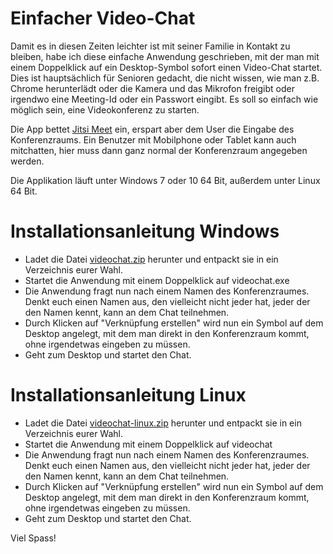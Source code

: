 # Einfacher Video-Chat

Damit es in diesen Zeiten leichter ist mit seiner Familie in Kontakt zu bleiben, habe ich diese einfache Anwendung geschrieben, mit der man mit einem Doppelklick auf ein Desktop-Symbol sofort einen Video-Chat startet. Dies ist hauptsächlich für Senioren gedacht, die nicht wissen, wie man z.B. Chrome herunterlädt oder die Kamera und das Mikrofon freigibt oder irgendwo eine Meeting-Id oder ein Passwort eingibt. Es soll so einfach wie möglich sein, eine Videokonferenz zu starten.

Die App bettet [Jitsi Meet](https://jitsi.org/jitsi-meet) ein, erspart aber dem User die Eingabe des Konferenzraums. Ein Benutzer mit Mobilphone oder Tablet kann auch mitchatten, hier muss dann ganz normal der Konferenzraum angegeben werden.

Die Applikation läuft unter Windows 7 oder 10 64 Bit, außerdem unter Linux 64 Bit.

# Installationsanleitung Windows

* Ladet die Datei [videochat.zip](https://github.com/therealpete/videochat/raw/master/download/videochat.zip) herunter und entpackt sie in ein Verzeichnis eurer Wahl.
* Startet die Anwendung mit einem Doppelklick auf videochat.exe
* Die Anwendung fragt nun nach einem Namen des Konferenzraumes. Denkt euch einen Namen aus, den vielleicht nicht jeder hat, jeder der den Namen kennt, kann an dem Chat teilnehmen.
* Durch Klicken auf "Verknüpfung erstellen" wird nun ein Symbol auf dem Desktop angelegt, mit dem man direkt in den Konferenzraum kommt, ohne irgendetwas eingeben zu müssen.
* Geht zum Desktop und startet den Chat.

# Installationsanleitung Linux

* Ladet die Datei [videochat-linux.zip](https://github.com/therealpete/videochat/raw/master/download/videochat-linux.zip) herunter und entpackt sie in ein Verzeichnis eurer Wahl.
* Startet die Anwendung mit einem Doppelklick auf videochat
* Die Anwendung fragt nun nach einem Namen des Konferenzraumes. Denkt euch einen Namen aus, den vielleicht nicht jeder hat, jeder der den Namen kennt, kann an dem Chat teilnehmen.
* Durch Klicken auf "Verknüpfung erstellen" wird nun ein Symbol auf dem Desktop angelegt, mit dem man direkt in den Konferenzraum kommt, ohne irgendetwas eingeben zu müssen.
* Geht zum Desktop und startet den Chat.


Viel Spass!
